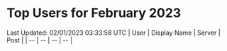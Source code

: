 # Top Users for February 2023
Last Updated: 02/01/2023 03:33:58 UTC
| User | Display Name | Server | Post |
| -- | -- | -- | -- |
